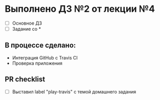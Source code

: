 # Выполнено ДЗ №2 от лекции №4

 - [ ] Основное ДЗ
 - [ ] Задание со *

## В процессе сделано:
 - Интеграция GitHub с Travis CI
 - Проверка приложения

## PR checklist
 - [ ] Выставил label "play-travis" с темой домашнего задания
